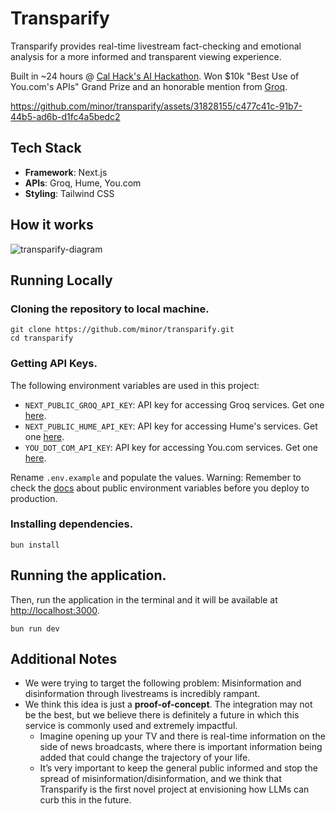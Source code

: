 # Transparify

Transparify provides real-time livestream fact-checking and emotional analysis for a more informed and transparent viewing experience.

Built in ~24 hours @ [Cal Hack's AI Hackathon](https://live.calhacks.io). Won $10k "Best Use of You.com's APIs" Grand Prize and an honorable mention from [Groq](https://groq.com).

https://github.com/minor/transparify/assets/31828155/c477c41c-91b7-44b5-ad6b-d1fc4a5bedc2

## Tech Stack

- **Framework**: Next.js
- **APIs**: Groq, Hume, You.com
- **Styling**: Tailwind CSS

## How it works

![transparify-diagram](https://github.com/minor/transparify/assets/31828155/7f03c0d0-a793-455c-95c9-7571180d46fa)


## Running Locally

### Cloning the repository to local machine.

```console
git clone https://github.com/minor/transparify.git
cd transparify
```

### Getting API Keys.

The following environment variables are used in this project:

- `NEXT_PUBLIC_GROQ_API_KEY`: API key for accessing Groq services. Get one [here](https://console.groq.com/).
- `NEXT_PUBLIC_HUME_API_KEY`: API key for accessing Hume's services. Get one [here](https://dev.hume.ai/docs/introduction/api-key).
- `YOU_DOT_COM_API_KEY`: API key for accessing You.com services. Get one [here](https://api.you.com/).

Rename `.env.example` and populate the values. Warning: Remember to check the [docs](https://nextjs.org/docs/pages/building-your-application/configuring/environment-variables) about public environment variables before you deploy to production.

### Installing dependencies.

```console
bun install
```

## Running the application.

Then, run the application in the terminal and it will be available at [http://localhost:3000](http://localhost:3000).

```console
bun run dev
```

## Additional Notes

- We were trying to target the following problem: Misinformation and disinformation through livestreams is incredibly rampant.
- We think this idea is just a **proof-of-concept**. The integration may not be the best, but we believe there is definitely a future in which this service is commonly used and extremely impactful.
  - Imagine opening up your TV and there is real-time information on the side of news broadcasts, where there is important information being added that could change the trajectory of your life.
  - It’s very important to keep the general public informed and stop the spread of misinformation/disinformation, and we think that Transparify is the first novel project at envisioning how LLMs can curb this in the future.
